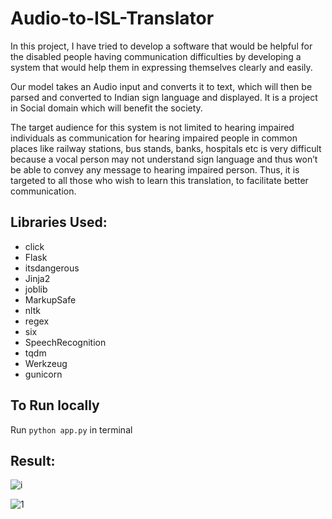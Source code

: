 # Audio-to-ISL-Translator

In this project, I have tried to develop a software that would be helpful for the disabled people having communication difficulties by developing a system that would help them in expressing themselves clearly and easily.

Our model takes an Audio input and converts it to text, which will then be parsed and converted to Indian sign language and displayed. It is a project in Social domain which will benefit the society.

The target audience for this system is not limited to hearing impaired individuals as communication for hearing impaired people in common places like railway stations, bus stands, banks, hospitals etc is very difficult because a vocal person may not understand sign language and thus won’t be able to convey any message to hearing impaired person. Thus, it is targeted to all those who wish to learn this translation, to facilitate better communication.


## Libraries Used:

- click
- Flask
- itsdangerous
- Jinja2
- joblib
- MarkupSafe
- nltk
- regex
- six
- SpeechRecognition
- tqdm
- Werkzeug
- gunicorn

## To Run locally

Run `python app.py` in terminal

## Result:

![i](https://user-images.githubusercontent.com/65494453/214914500-0fa3965b-4912-495e-bb56-28ffacaac62e.png)

![1](https://user-images.githubusercontent.com/65494453/214914527-37491192-11c0-42d1-9182-63808601066b.png)
